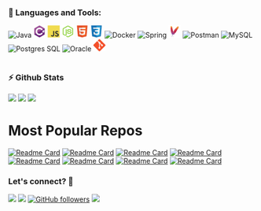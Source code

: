 ### 🚀 Languages and Tools:</summary>

<p align="left">
<img height="25" src="https://www.vectorlogo.zone/logos/java/java-icon.svg" title="Java" alt="Java" /></code>
<img height="25" src="https://raw.githubusercontent.com/devicons/devicon/master/icons/csharp/csharp-original.svg" title="C#" alt="C#" /></code>
<img width="25" height="25" src="https://raw.githubusercontent.com/devicons/devicon/master/icons/javascript/javascript-original.svg" title="JavaScript" alt="JavaScript" /> </code>
<img width="25" height="25" src="https://raw.githubusercontent.com/devicons/devicon/master/icons/nodejs/nodejs-original.svg" title="Node JS" alt="Node JS"/></code>
<img width="25" height="25" src="https://raw.githubusercontent.com/devicons/devicon/master/icons/html5/html5-original.svg" title="HTML" alt="HTML" />
<img width="25" height="25" src="https://raw.githubusercontent.com/devicons/devicon/master/icons/css3/css3-original.svg" title="CSS" alt="CSS" /> </code>
<img height="25" src="https://raw.githubusercontent.com/leandrocgsi/leandrocgsi/2331dded51784b78b8b66fd83037b2f2e28943e3/svg_logos/docker_logo.svg" title="Docker" alt="Docker" />
<img width="25" height="25" src="https://www.vectorlogo.zone/logos/springio/springio-icon.svg" title="Spring" alt="Spring" /></code>
<img width="25" height="25" src="https://raw.githubusercontent.com/vscode-icons/vscode-icons/master/icons/file_type_maven.svg" title="Apache Maven" alt="Apache Maven" /></code>
<img width="25" height="25" src="https://www.vectorlogo.zone/logos/getpostman/getpostman-icon.svg" title="Postman" alt="Postman" /></code>
<img width="25" height="25" src="https://www.vectorlogo.zone/logos/mysql/mysql-icon.svg" title="MySQL" alt="MySQL"/></code>
<img width="25" height="25" src="https://www.vectorlogo.zone/logos/postgresql/postgresql-icon.svg" title="Postgres SQL" alt="Postgres SQL"/></code>
<img width="25" height="25" src="https://www.vectorlogo.zone/logos/oracle/oracle-icon.svg" title="Oracle" alt="Oracle"/></code>
<img height="25" src="https://raw.githubusercontent.com/devicons/devicon/master/icons/git/git-original.svg" title="GIT" alt="GIT">

</p>

#

### ⚡ Github Stats</b></summary>
[comment]: ![Metrics](https://metrics.lecoq.io/xrkmed?template=classic&isocalendar=1&base=header%2C%20activity%2C%20community%2C%20repositories%2C%20metadata&base.indepth=false&base.hireable=false&base.skip=false&isocalendar=false&isocalendar.duration=half-year&config.timezone=America%2FSao_Paulo)

<div align="left">
<img height="180em" src="https://github-readme-stats.vercel.app/api/top-langs/?username=xrkmed&show_icons=true&hide_border=true&layout=compact&langs_count=8&theme=default"/>	
<img height="180em" src="https://github-readme-stats.vercel.app/api?username=xrkmed&show_icons=true&hide_border=false&count_private=true&include_all_commits=true&theme=default" />
<img height="180em" src="https://github-readme-streak-stats.herokuapp.com/?user=xrkmed&show_icons=true&hide_border=true&count_private=true&include_all_commits=true&theme=default" />
</div>

[comment]: ![Metrics](https://metrics.lecoq.io/xrkmed?template=classic&isocalendar=1&languages=1&lines=1&base=header%2C%20activity%2C%20community%2C%20repositories%2C%20metadata&base.indepth=false&base.hireable=false&base.skip=false&isocalendar=false&isocalendar.duration=full-year&languages=false&languages.limit=8&languages.threshold=0%25&languages.other=false&languages.colors=github&languages.sections=most-used&languages.indepth=false&languages.analysis.timeout=15&languages.analysis.timeout.repositories=7.5&languages.categories=markup%2C%20programming&languages.recent.categories=markup%2C%20programming&languages.recent.load=300&languages.recent.days=14&lines=false&lines.sections=base&lines.repositories.limit=4&lines.history.limit=1&config.timezone=America%2FSao_Paulo)

# Most Popular Repos

[![Readme Card](https://github-readme-stats.vercel.app/api/pin/?username=xrkmed&repo=rest-with-springboot-and-java)](https://github.com/xrkmed/rest-with-springboot-and-java)
[![Readme Card](https://github-readme-stats.vercel.app/api/pin/?username=xrkmed&repo=Unisul_EmprestimoDeFerramentasApp)](https://github.com/xrkmed/Unisul_EmprestimoDeFerramentasApp)
[![Readme Card](https://github-readme-stats.vercel.app/api/pin/?username=xrkmed&repo=nodejs-discordbot)](https://github.com/xrkmed/nodejs-discordbot)
[![Readme Card](https://github-readme-stats.vercel.app/api/pin/?username=xrkmed&repo=BatePapoSistema-Java)](https://github.com/xrkmed/BatePapoSistema-Java)
[![Readme Card](https://github-readme-stats.vercel.app/api/pin/?username=xrkmed&repo=BatePapoCliente-Java)](https://github.com/xrkmed/BatePapoCliente-Java)
[![Readme Card](https://github-readme-stats.vercel.app/api/pin/?username=xrkmed&repo=SpringbootWalletAPI)](https://github.com/xrkmed/SpringbootWalletAPI)
[![Readme Card](https://github-readme-stats.vercel.app/api/pin/?username=xrkmed&repo=SemaforosSystem-JAVA)](https://github.com/xrkmed/SemaforosSystem-JAVA)
[![Readme Card](https://github-readme-stats.vercel.app/api/pin/?username=xrkmed&repo=RestAPI_ControleAcesso)](https://github.com/xrkmed/RestAPI_ControleAcesso)

### Let's connect? 🤝

<p align="left">

<a href="https://linkedin.com/in/xrkmed/"><img src="https://img.shields.io/badge/-LinkedIn-0077B5?style=flat&logo=Linkedin&logoColor=white"/></a>
<a href="https://www.xrkmed.com"><img src="https://img.shields.io/badge/Wordpress-21759B?style=flat&logo=wordpress&label=Xrkmed&logoColor=white"/></a>
[![GitHub followers](https://img.shields.io/github/followers/xrkmed.svg?style=social&label=Follow)](https://github.com/xrkmed?tab=followers)
<a href="https://hub.docker.com/u/xrkmed/"><img src="https://img.shields.io/badge/DockerHub-xrkmed-blue"/></a>

</p>
